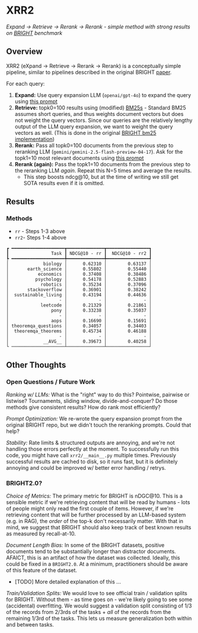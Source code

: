 # XRR2
_Expand -> Retrieve -> Rerank -> Rerank - simple method with strong results on [BRIGHT](https://brightbenchmark.github.io/) benchmark_

## Overview

XRR2 (eXpand -> Retrieve -> Rerank -> Rerank) is a conceptually simple pipeline, similar to pipelines described in the original BRIGHT [paper](https://arxiv.org/pdf/2407.12883).

For each query:
  1) __Expand:__ Use query expansion LLM (`openai/gpt-4o`) to expand the query using [this prompt](./xrr2/prompts/v2_query_expander.md)
  2) __Retrieve:__ topk0=100 results using (modified) [BM25s](https://github.com/jataware/bm25s)
    - Standard BM25 assumes short queries, and thus weights document vectors but does not weight the query vectors.  Since our queries are the relatively lengthy output of the LLM query expansion, we want to weight the query vectors as well.  (This is done in the original [BRIGHT bm25 implementation](https://github.com/xlang-ai/BRIGHT/blob/main/retrievers.py#L196))
  3) __Rerank:__ Pass all topk0=100 documents from the previous step to reranking LLM (`gemini/gemini-2.5-flash-preview-04-17`).  Ask for the topk1=10 most relevant documents using [this prompt](./xrr2/prompts/v2_reranker.md)
  4) __Rerank (again):__ Pass the topk1=10 documents from the previous step to the reranking LLM _again_.  Repeat this N=5 times and average the results.
     - This step boosts ndcg@10, but at the time of writing we still get SOTA results even if it is omitted.

## Results

### Methods
- `rr` - Steps 1-3 above
- `rr2`- Steps 1-4 above

```
┏ ━━━━━━━━━━━━━━━━━━━━┳━━━━━━━━━━━━━━┳━━━━━━━━━━━━━━━━┓
┃                Task ┃ NDCG@10 - rr ┃  NDCG@10 - rr2 ┃
┡ ━━━━━━━━━━━━━━━━━━━━╇━━━━━━━━━━━━━━╇━━━━━━━━━━━━━━━━┩
│             biology │      0.62310 │        0.63137 │
│       earth_science │      0.55802 │        0.55440 │
│           economics │      0.37408 │        0.38486 │
│          psychology │      0.54178 │        0.52883 │
│            robotics │      0.35234 │        0.37096 │
│       stackoverflow │      0.36901 │        0.38242 │
│  sustainable_living │      0.43194 │        0.44636 │
│                   - │            - │              - │
│            leetcode │      0.21329 │        0.21861 │
│                pony │      0.33238 │        0.35037 │
│                   - │            - │              - │
│                aops │      0.16690 │        0.15691 │
│ theoremqa_questions │      0.34057 │        0.34403 │
│  theoremqa_theorems │      0.45734 │        0.46188 │
│                   - │            - │              - │
│             __AVG__ │      0.39673 │        0.40258 │
└ ────────────────────┴──────────────┴────────────────┘
```

## Other Thoughts

### Open Questions / Future Work

_Ranking w/ LLMs:_ What is the "right" way to do this?  Pointwise, pairwise or listwise?  Tournaments, sliding window, divide-and-conquer?  Do those methods give consistent results?  How do rank most efficiently?

_Prompt Optimization:_ We re-wrote the query expansion prompt from the original BRIGHT repo, but we didn't touch the reranking prompts.  Could that help?

_Stability:_ Rate limits & structured outputs are annoying, and we're not handling those errors perfectly at the moment.  To successfully run this code, you might have call `xrr2/__main__.py` multiple times.  Previously successful results are cached to disk, so it runs fast, but it is definitely annoying and could be improved w/ better error handling / retrys.

### BRIGHT2.0?

_Choice of Metrics:_ The primary metric for BRIGHT is nDGC@10.  This is a sensible metric if we're retrieving content that will be read by humans - lots of people might only read the first couple of items.  However, if we're retrieving content that will be further processed by an LLM-based system (e.g. in RAG), the _order_ of the top-k don't necessarily matter.  With that in mind, we suggest that BRIGHT should also keep track of best known results as measured by recall-at-10.

_Document Length Bias:_ In some of the BRIGHT datasets, positive documents tend to be substantially longer than distractor documents.  AFAICT, this is an artifact of how the dataset was collected.  Ideally, this could be fixed in a `BRIGHT2.0`.  At a minimum, practitioners should be aware of this feature of the dataset.
 - [TODO] More detailed explanation of this  ...

_Train/Validation Splits:_ We would love to see official train / validation splits for BRIGHT.  Without them - as time goes on - we're likely going to see some (accidental) overfitting.  We would suggest a validation split consisting of 1/3 of the records from 2/3rds of the tasks + _all_ of the records from the remaining 1/3rd of the tasks.  This lets us measure generalization both within and between tasks.
